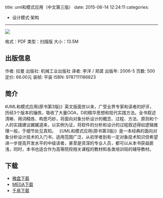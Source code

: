 title: uml和模式应用（中文第三版）
date: 2015-06-14 12:24:11
categories:
  - 设计模式·架构
---

![](http://img3.douban.com/lpic/s1919002.jpg)

格式：PDF
类型：扫描版
大小：13.5M

<!--more-->

## 出版信息 ##

作者: 拉曼 
出版社: 机械工业出版社
译者: 李洋 / 郑䶮 
出版年: 2006-5
页数: 500
定价: 66.00元
装帧: 平装
ISBN: 9787111186823

## 简介 ##

《UML和模式应用(原书第3版)》英文版面世以来，广受业界专家和读者的好评，历经3个版本的锤炼，吸收了大量OOA，D的精华思想和现代实践方法。全书叙述清晰、用词精炼、构思巧妙，将面向对象分析设计的概念、过程、方法、原则和个人的实践建议娓娓道来，以实例为证，将软件的分析和设计的过程叙述得如逻辑推理一般，于细节处见真知。
《UML和模式应用(原书第3版)》是一本经典的面向对象分析设计技术的入门书，适用范围广泛，从初学者到有一定对象技术知识但希望进一步提高开发水平的中级读者，甚至是资深的专业人员，都可以从本书获益匪浅，同时，本书也适合作为高等院校相关课程的教材和各类培训班的辅导教材。

## 下载 ##

+ [微盘下载](http://vdisk.weibo.com/s/aADaW4YRFkuH3)
+ [MEGA下载](https://mega.co.nz/#!3EsT2Kaa!9Qrt6cDcGv4Dv18ghBQ6uebCOD-seYzf8uWt6UknlSE)
+ [千易下载](http://1000eb.com/1ggca)
